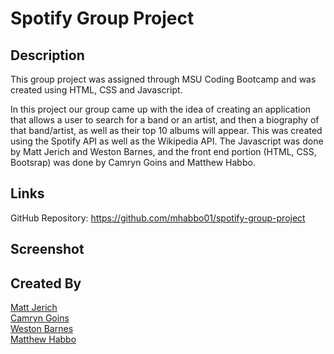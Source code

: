 # Spotify Group Project

## Description
This group project was assigned through MSU Coding Bootcamp and was created using HTML, CSS and Javascript. 

In this project our group came up with the idea of creating an application that allows a user to search for a band or an artist, and then a biography of that band/artist, as well as their top 10 albums will appear. This was created using the Spotify API as well as the Wikipedia API. The Javascript was done by Matt Jerich and Weston Barnes, and the front end portion (HTML, CSS, Bootsrap) was done by Camryn Goins and Matthew Habbo. 

## Links

GitHub Repository: https://github.com/mhabbo01/spotify-group-project

## Screenshot 

## Created By
[Matt Jerich](https://github.com/MJerich)  
[Camryn Goins](https://github.com/camryngoins)  
[Weston Barnes](https://github.com/bkwes)  
[Matthew Habbo](https://github.com/mhabbo01)  


